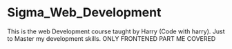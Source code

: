 # Sigma_Web_Development
This is the web Development course taught by Harry (Code with harry). Just to Master my development skills.
ONLY FRONTENED PART ME COVERED
